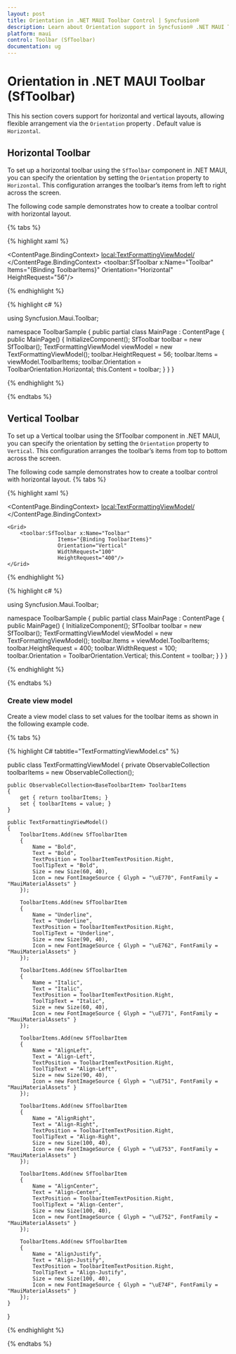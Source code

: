 ```yaml
---
layout: post
title: Orientation in .NET MAUI Toolbar Control | Syncfusion®
description: Learn about Orientation support in Syncfusion® .NET MAUI Toolbar (SfToolbar) to arrange toolbar items in a row or column.
platform: maui
control: Toolbar (SfToolbar)
documentation: ug
---
```


# Orientation in .NET MAUI Toolbar (SfToolbar)

This his section covers support for horizontal and vertical layouts, allowing flexible arrangement via the `Orientation` property . Default value is `Horizontal`.

## Horizontal Toolbar

To set up a horizontal toolbar using the `SfToolbar` component in .NET MAUI, you can specify the orientation by setting the `Orientation` property to `Horizontal`. This configuration arranges the toolbar’s items from left to right across the screen.

The following code sample demonstrates how to create a toolbar control with horizontal layout.

{% tabs %}

{% highlight xaml %}

<?xml version="1.0" encoding="utf-8" ?>
<ContentPage xmlns="http://schemas.microsoft.com/dotnet/2021/maui"
             xmlns:x="http://schemas.microsoft.com/winfx/2009/xaml"
             xmlns:local="clr-namespace:ToolbarSample"
             xmlns:toolbar="clr-namespace:Syncfusion.Maui.Toolbar;assembly=Syncfusion.Maui.Toolbar"
             x:Class="ToolbarSample.MainPage">
    <ContentPage.BindingContext>
        <local:TextFormattingViewModel/>
    </ContentPage.BindingContext>
    <Grid>
        <toolbar:SfToolbar x:Name="Toolbar"
                        Items="{Binding ToolbarItems}"
                        Orientation="Horizontal"
                        HeightRequest="56"/>
    </Grid>
</ContentPage>

{% endhighlight %}

{% highlight c# %}

using Syncfusion.Maui.Toolbar;

namespace ToolbarSample
{
    public partial class MainPage : ContentPage
    {
        public MainPage()
        {
            InitializeComponent();
            SfToolbar toolbar = new SfToolbar();
            TextFormattingViewModel viewModel = new TextFormattingViewModel();
            toolbar.HeightRequest = 56;
            toolbar.Items = viewModel.ToolbarItems;
            toolbar.Orientation = ToolbarOrientation.Horizontal;
            this.Content = toolbar;
        }
    }
}

{% endhighlight %}

{% endtabs %}

## Vertical Toolbar

To set up a Vertical toolbar using the SfToolbar component in .NET MAUI, you can specify the orientation by setting the `Orientation` property to `Vertical`. This configuration arranges the toolbar’s items from top to bottom across the screen.

The following code sample demonstrates how to create a toolbar control with horizontal layout.
{% tabs %}

{% highlight xaml %}

<?xml version="1.0" encoding="utf-8" ?>
<ContentPage xmlns="http://schemas.microsoft.com/dotnet/2021/maui"
             xmlns:x="http://schemas.microsoft.com/winfx/2009/xaml"
             xmlns:local="clr-namespace:ToolbarSample"
             xmlns:toolbar="clr-namespace:Syncfusion.Maui.Toolbar;assembly=Syncfusion.Maui.Toolbar"
             x:Class="ToolbarSample.MainPage">
    <ContentPage.BindingContext>
        <local:TextFormattingViewModel/>
    </ContentPage.BindingContext>

    <Grid>
        <toolbar:SfToolbar x:Name="Toolbar"
                    Items="{Binding ToolbarItems}"
                    Orientation="Vertical"
                    WidthRequest="100"
                    HeightRequest="400"/>
    </Grid>
</ContentPage>

{% endhighlight %}

{% highlight c# %}

using Syncfusion.Maui.Toolbar;

namespace ToolbarSample
{
    public partial class MainPage : ContentPage
    {
        public MainPage()
        {
            InitializeComponent();
            SfToolbar toolbar = new SfToolbar();
            TextFormattingViewModel viewModel = new TextFormattingViewModel();
            toolbar.Items = viewModel.ToolbarItems;
            toolbar.HeightRequest = 400;
            toolbar.WidthRequest = 100;
            toolbar.Orientation = ToolbarOrientation.Vertical;
            this.Content = toolbar;
        }
    }
}

{% endhighlight %}

{% endtabs %}

### Create view model

Create a view model class to set values for the toolbar items as shown in the following example code.

{% tabs %}

{% highlight C# tabtitle="TextFormattingViewModel.cs" %}

public class TextFormattingViewModel
{
    private ObservableCollection<BaseToolbarItem> toolbarItems = new ObservableCollection<BaseToolbarItem>();

    public ObservableCollection<BaseToolbarItem> ToolbarItems
    {
        get { return toolbarItems; }
        set { toolbarItems = value; }
    }

    public TextFormattingViewModel()
    {
        ToolbarItems.Add(new SfToolbarItem
        {
            Name = "Bold",
            Text = "Bold",
            TextPosition = ToolbarItemTextPosition.Right,
            ToolTipText = "Bold",
            Size = new Size(60, 40),
            Icon = new FontImageSource { Glyph = "\uE770", FontFamily = "MauiMaterialAssets" }
        });

        ToolbarItems.Add(new SfToolbarItem
        {
            Name = "Underline",
            Text = "Underline",
            TextPosition = ToolbarItemTextPosition.Right,
            ToolTipText = "Underline",
            Size = new Size(90, 40),
            Icon = new FontImageSource { Glyph = "\uE762", FontFamily = "MauiMaterialAssets" }
        });

        ToolbarItems.Add(new SfToolbarItem
        {
            Name = "Italic",
            Text = "Italic",
            TextPosition = ToolbarItemTextPosition.Right,
            ToolTipText = "Italic",
            Size = new Size(60, 40),
            Icon = new FontImageSource { Glyph = "\uE771", FontFamily = "MauiMaterialAssets" }
        });

        ToolbarItems.Add(new SfToolbarItem
        {
            Name = "AlignLeft",
            Text = "Align-Left",
            TextPosition = ToolbarItemTextPosition.Right,
            ToolTipText = "Align-Left",
            Size = new Size(90, 40),
            Icon = new FontImageSource { Glyph = "\uE751", FontFamily = "MauiMaterialAssets" }
        });

        ToolbarItems.Add(new SfToolbarItem
        {
            Name = "AlignRight",
            Text = "Align-Right",
            TextPosition = ToolbarItemTextPosition.Right,
            ToolTipText = "Align-Right",
            Size = new Size(100, 40),
            Icon = new FontImageSource { Glyph = "\uE753", FontFamily = "MauiMaterialAssets" }
        });

        ToolbarItems.Add(new SfToolbarItem
        {
            Name = "AlignCenter",
            Text = "Align-Center",
            TextPosition = ToolbarItemTextPosition.Right,
            ToolTipText = "Align-Center",
            Size = new Size(100, 40),
            Icon = new FontImageSource { Glyph = "\uE752", FontFamily = "MauiMaterialAssets" }
        });

        ToolbarItems.Add(new SfToolbarItem
        {
            Name = "AlignJustify",
            Text = "Align-Justify",
            TextPosition = ToolbarItemTextPosition.Right,
            ToolTipText = "Align-Justify",
            Size = new Size(100, 40),
            Icon = new FontImageSource { Glyph = "\uE74F", FontFamily = "MauiMaterialAssets" }
        });
    }
}

{% endhighlight %}

{% endtabs %}
